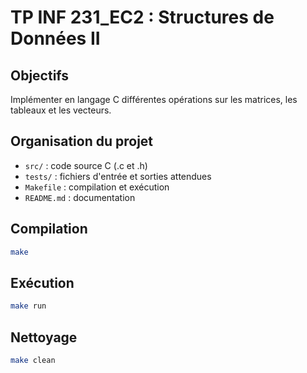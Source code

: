 # TP INF 231_EC2 : Structures de Données II

## Objectifs
Implémenter en langage C différentes opérations sur les matrices, les tableaux et les vecteurs.

## Organisation du projet
- `src/` : code source C (.c et .h)
- `tests/` : fichiers d'entrée et sorties attendues
- `Makefile` : compilation et exécution
- `README.md` : documentation

## Compilation
```bash
make
```

## Exécution
```bash
make run
```

## Nettoyage
```bash
make clean
```
